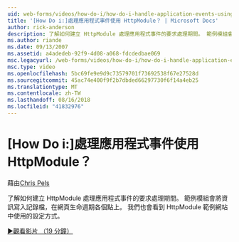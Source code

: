 ```yaml
---
uid: web-forms/videos/how-do-i/how-do-i-handle-application-events-using-an-httpmodule
title: '[How Do i:]處理應用程式事件使用 HttpModule？ | Microsoft Docs'
author: rick-anderson
description: 了解如何建立 HttpModule 處理應用程式事件的要求處理期間。 範例模組會將資訊寫入記錄檔...
ms.author: riande
ms.date: 09/13/2007
ms.assetid: a4adedeb-92f9-4d08-a068-fdcdedbae069
msc.legacyurl: /web-forms/videos/how-do-i/how-do-i-handle-application-events-using-an-httpmodule
msc.type: video
ms.openlocfilehash: 5bc69fe9e9d9c73579701f73692538f67e27528d
ms.sourcegitcommit: 45ac74e400f9f2b7dbded66297730f6f14a4eb25
ms.translationtype: MT
ms.contentlocale: zh-TW
ms.lasthandoff: 08/16/2018
ms.locfileid: "41832976"
---
```

<a name="how-do-i-handle-application-events-using-an-httpmodule"></a>[How Do i:]處理應用程式事件使用 HttpModule？
====================
藉由[Chris Pels](https://twitter.com/chrispels)

了解如何建立 HttpModule 處理應用程式事件的要求處理期間。 範例模組會將資訊寫入記錄檔，在網頁生命週期各個點上。 我們也會看到 HttpModule 範例網站中使用的設定方式。

[&#9654;觀看影片 （19 分鐘）](https://channel9.msdn.com/Blogs/ASP-NET-Site-Videos/how-do-i-handle-application-events-using-an-httpmodule)
